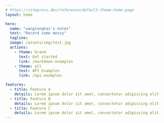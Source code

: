 ```yaml
---
# https://vitepress.dev/reference/default-theme-home-page
layout: home

hero:
  name: "wanglongkai's notes"
  text: "Record some messy"
  tagline: 
  image: /assets/img/test.jpg
  actions:
    - theme: brand
      text: Get started
      link: /markdown-examples
    - theme: alt
      text: API Examples
      link: /api-examples

features:
  - title: Feature A
    details: Lorem ipsum dolor sit amet, consectetur adipiscing elit
  - title: Feature B
    details: Lorem ipsum dolor sit amet, consectetur adipiscing elit
  - title: Feature C
    details: Lorem ipsum dolor sit amet, consectetur adipiscing elit
---
```



